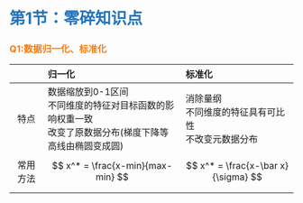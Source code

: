 # <font color=#2674BA>第1节：零碎知识点</font>

### <font color=#F77A0B>Q1:数据归一化、标准化  </font>

|          | 归一化                                                       | 标准化                                                    |
| :------: | :----------------------------------------------------------- | :-------------------------------------------------------- |
|   特点   | 数据缩放到0-1区间<br>不同维度的特征对目标函数的影响权重一致                       <br>改变了原数据分布(梯度下降等高线由椭圆变成圆) | 消除量纲<br>不同维度的特征具有可比性 <br>不改变元数据分布 |
| 常用方法 | $$ x^* = \frac{x-min}{max-min} $$                            | $$ x^* = \frac{x-\bar x}{\sigma} $$                       |
|          |                                                              |                                                           |




